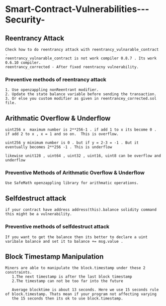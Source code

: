 # Smart-Contract-Vulnerabilities---Security-
## Reentrancy Attack 
    Check how to do reentrancy attack with reentrancy_vulnarable_contract . 
    reentrancy_vulnarable_contract is not work compiler 0.8.7 . Its work 0.6.10 compiler.
    reentrancy_corrected - After fixed reentracny vulnerability. 
    

### Preventive methods of reentrancy attack
    1. Use openzappling nonReentrant modifier.
    2. Update the state balance variable before sending the transaction.
    3. Or else you custom modifier as given in reentrancey_corrected.sol file.
    

## Arithmatic Overflow & Underflow
    uint256 x  maximum number is 2**256-1 . if add 1 to x its become 0 . if add 2 to x , x = 1 and so on.  This is overflow.
    
    uint256 y minimum number is 0 . but if y = 2-3 = -1 . But it eventually becomes 2**256 -1 . This is underflow
    
    likewise unit128 , uint64 , uint32 , uint16, uint8 can be overflow and underflow
 
 ### Preventive Methods of Arithmatic Overflow & Underflow
    Use SafeMath openzappling library for arithmatic operations.
  
 ## Selfdestruct attack

    if your contract have address address(this).balance solidity command this might be a vulnerability.
    
    
 ### Preventive methods of selfdestruct attack
    
    If you want to get the balance then its better to declare a uint varibale balance and set it to balance += msg.value . 
 
 
 ## Block Timestamp Manipulation
 
    Miners are able to manipulate the block.timestamp under these 2 constraints. 
       1.The next timestamp is after the last block timestamp
       2.The timestamp can not be too far into the future
        
       Average blocktime is about 13 seconds. Here we use 15 seconds rule of block.timestamp. Thats mean if your program not affecting varying 
       the 15 seconds then its ok to use block.timestamp.
    
    
    
    
    
   

